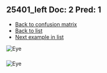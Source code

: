 ## 25401_left Doc: 2 Pred: 1
- [Back to confusion matrix](https://github.com/juliandewit/kaggle_retinopathy/blob/master/matrix.md)
- [Back to list](https://github.com/juliandewit/kaggle_retinopathy/blob/master/lists/21/list.md)
- [Next example in list](https://github.com/juliandewit/kaggle_retinopathy/blob/master/lists/21/25/25445_left.md)

![Eye](https://retinopaty.blob.core.windows.net/size1024/25401_left_2.jpeg)

### 

![Eye]()
